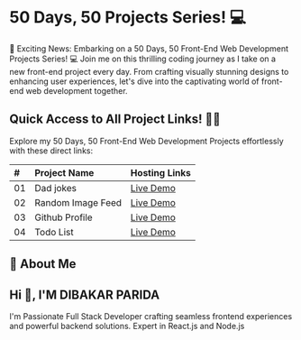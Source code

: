 # 50 Days, 50 Projects Series! 💻

🚀 Exciting News: Embarking on a 50 Days, 50 Front-End Web Development Projects Series! 💻 Join me on this thrilling coding journey as I take on a new front-end project every day. From crafting visually stunning designs to enhancing user experiences, let's dive into the captivating world of front-end web development together.

## Quick Access to All Project Links! 🚀🔗

Explore my 50 Days, 50 Front-End Web Development Projects effortlessly with these direct links:

| #   | Project Name      | Hosting Links                         |
| :-- | :---------------- | :------------------------------------ |
| 01  | Dad jokes         | [Live Demo](https://lnkd.in/dudASpdK) |
| 02  | Random Image Feed | [Live Demo](https://lnkd.in/dqk9yuM6) |
| 03  | Github Profile    | [Live Demo](https://lnkd.in/dCbpY_ZH) |
| 04  | Todo List         | [Live Demo](https://lnkd.in/dCbpY_ZH) |

## 🚀 About Me

## Hi 👋, I'M DIBAKAR PARIDA

I'm Passionate Full Stack Developer crafting seamless frontend experiences and powerful backend solutions. Expert in React.js and Node.js

